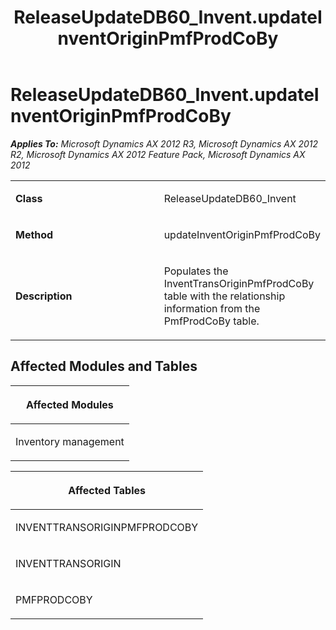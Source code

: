 ﻿---
title: ReleaseUpdateDB60_Invent.updateInventOriginPmfProdCoBy
TOCTitle: ReleaseUpdateDB60_Invent.updateInventOriginPmfProdCoBy
ms:assetid: f57c5a2d-54b8-38e0-5218-a0307f74c1d1
ms:mtpsurl: https://msdn.microsoft.com/en-us/library/JJ737543(v=AX.60)
ms:contentKeyID: 49712237
ms.date: 05/18/2015
mtps_version: v=AX.60
---

# ReleaseUpdateDB60\_Invent.updateInventOriginPmfProdCoBy 


_**Applies To:** Microsoft Dynamics AX 2012 R3, Microsoft Dynamics AX 2012 R2, Microsoft Dynamics AX 2012 Feature Pack, Microsoft Dynamics AX 2012_

<table>
<colgroup>
<col style="width: 50%" />
<col style="width: 50%" />
</colgroup>
<tbody>
<tr class="odd">
<td><p><strong>Class</strong></p></td>
<td><p>ReleaseUpdateDB60_Invent</p></td>
</tr>
<tr class="even">
<td><p><strong>Method</strong></p></td>
<td><p>updateInventOriginPmfProdCoBy</p></td>
</tr>
<tr class="odd">
<td><p><strong>Description</strong></p></td>
<td><p>Populates the InventTransOriginPmfProdCoBy table with the relationship information from the PmfProdCoBy table.</p></td>
</tr>
</tbody>
</table>


## Affected Modules and Tables

<table>
<colgroup>
<col style="width: 100%" />
</colgroup>
<thead>
<tr class="header">
<th><p>Affected Modules</p></th>
</tr>
</thead>
<tbody>
<tr class="odd">
<td><p>Inventory management</p></td>
</tr>
</tbody>
</table>


<table>
<colgroup>
<col style="width: 100%" />
</colgroup>
<thead>
<tr class="header">
<th><p>Affected Tables</p></th>
</tr>
</thead>
<tbody>
<tr class="odd">
<td><p>INVENTTRANSORIGINPMFPRODCOBY</p></td>
</tr>
<tr class="even">
<td><p>INVENTTRANSORIGIN</p></td>
</tr>
<tr class="odd">
<td><p>PMFPRODCOBY</p></td>
</tr>
</tbody>
</table>

  


